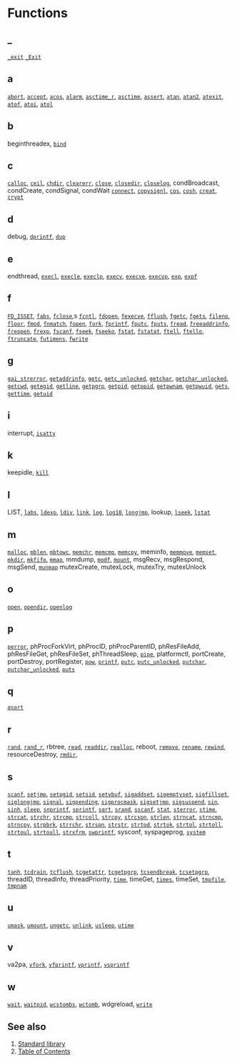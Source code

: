 # Functions

## _

[`_exit`](./_/_Exit.part-impl.md) <!-- #updated# -->
[`_Exit`](./_/_Exit.part-impl.md) <!-- #updated# -->

## a

[`abort`](./a/abort.part-impl.md),
[`accept`](./a/accept.part-impl.md),
[`acos`](./a/acos.impl.md),
[`alarm`](./a/alarm.impl.md),
[`asctime_r`](./a/asctime_r.impl.md),
[`asctime`](./a/asctime.impl.md),
[`assert`](./a/assert.impl.md),
[`atan`](./a/atan.part-impl.md),
[`atan2`](./a/atan2.part-impl.md),
[`atexit`](./a/atexit.part-impl.md),
[`atof`](./a/atof.part-impl.md),
[`atoi`](./a/atoi.part-impl.md),
[`atol`](./a/atol.part-impl.md)

## b

beginthreadex,
[`bind`](./b/bind.part-impl.md) <!-- #updated# -->

## c

[`calloc`](./c/calloc.part-impl.md),
[`ceil`](./c/ceil.part-impl.md),
[`chdir`](./c/chdir.part-impl.md),
[`clearerr`](./c/clearerr.md),
[`close`](./c/close.part-impl.md),
[`closedir`](./c/closedir.md),
[`closelog`](./c/closelog.md),
condBroadcast,
condCreate,
condSignal,
condWait
[`connect`](./c/connect.part-impl.md),
[`copysignl`](./c/copysignl.md),
[`cos`](./c/cos.md),
[`cosh`](./c/cosh.part-impl.md),
[`creat`](./c/creat.part-impl.md),
[`crypt`](./c/crypt.part-impl.md)

## d

debug,
[`dprintf`](./d/dprintf.part-impl.md),
[`dup`](./d/dup.part-impl.md)

## e

endthread,
[`execl`](./e/execl.part-impl.md),
[`execle`](./e/execle.part-impl.md),
[`execlp`](./e/execlp.part-impl.md),
[`execv`](./e/execv.part-impl.md),
[`execve`](./e/execve.part-impl.md),
[`execvp`](./e/execvp.part-impl.md),
[`exp`](./e/exp.part-impl.md),
[`expf`](./e/expf.part-impl.md)

## f

[`FD_ISSET`](./f/FD_ISSET.md),
[`fabs`](./f/fabs.md),
[`fclose`](./f/fclose.part-impl.md),s
[`fcntl`](./f/fcntl.part-impl.md),
[`fdopen`](./f/fdopen.part-impl.md),
[`fexecve`](./f/fexecve.part-impl.md),
[`fflush`](./f/fflush.part-impl.md),
[`fgetc`](./f/fgetc.part-impl.md),
[`fgets`](./f/fgets.part-impl.md),
[`fileno`](./f/fileno.part-impl.md),
[`floor`](./f/floor.part-impl.md),
[`fmod`](./f/fmod.md),
[`fnmatch`](./f/fnmatch.part-impl.md),
[`fopen`](./f/fopen.md),
[`fork`](./f/fork.part-impl.md),
[`fprintf`](./f/fprintf.part-impl.md),
[`fputc`](./f/fputc.part-impl.md),
[`fputs`](./f/fputs.part-impl.md),
[`fread`](./f/fread.part-impl.md),
[`freeaddrinfo`](./f/freeaddrinfo.part-impl.md),
[`freopen`](./f/freopen.md),
[`frexp`](./f/frexp.part-impl.md),
[`fscanf`](./f/fscanf.part-impl.md),
[`fseek`](./f/fseek.part-impl.md),
[`fseeko`](./f/fseeko.part-impl.md),
[`fstat`](./f/fstat.part-impl.md),
[`fstatat`](./f/fstatat.part-impl.md),
[`ftell`](./f/ftell.part-impl.md),
[`ftello`](./f/ftello.part-impl.md),
[`ftruncate`](./f/ftruncate.part-impl.md),
[`futimens`](./u/utime.part-impl.md), <!-- #updated# -->
[`fwrite`](./f/fwrite.part-impl.md)

## g

[`gai_strerror`](./g/gai_strerror.part-impl.md),
[`getaddrinfo`](./g/getaddrinfo.part-impl.md),
[`getc`](./g/getc.part-impl.md),
[`getc_unlocked`](./g/getc_unlocked.part-impl.md),
[`getchar`](./g/getchar.md),
[`getchar_unlocked`](./g/getchar_unlocked.part-impl.md),
[`getcwd`](./g/getcwd.part-impl.md),
[`getegid`](./g/getegid.md),
[`getline`](./g/getline.part-impl.md),
[`getpgrp`](./g/getpgrp.md),
[`getpid`](./g/getpid.md),
[`getppid`](./g/getppid.md),
[`getpwnam`](./g/getpwnam.md),
[`getpwuid`](./g/getpwuid.md),
[`gets`](./g/gets.md),
[`gettime`](./g/gettime.md),
[`getuid`](./g/getuid.md)

## i

interrupt,
[`isatty`](./i/isatty.md)

## k

keepidle,
[`kill`](./k/kill.md)

## l

LIST,
[`labs`](./l/labs.md),
[`ldexp`](./l/ldexp.md),
[`ldiv`](./l/ldiv.md),
[`link`](./l/link.md),
[`log`](./l/log.md),
[`log10`](./l/log10.md),
[`longjmp`](./l/longjmp.md),
lookup,
[`lseek`](./l/lseek.md),
[`lstat`](./l/lstat.part-impl.md)

## m

[`malloc`](./m/malloc.md),
[`mblen`](./m/mblen.md),
[`mbtowc`](./m/mbtowc.md),
[`memchr`](./m/memchr.md),
[`memcmp`](./m/memcmp.md),
[`memcpy`](./m/memcpy.md),
meminfo,
[`memmove`](./m/memmove.md),
[`memset`](./m/memset.md),
[`mkdir`](./m/mkdir.md),
[`mkfifo`](./m/mkfifo.md),
[`mmap`](./m/mmap.md),
mmdump,
[`modf`](./m/modf.md),
[`mount`](./m/mount.md),
msgRecv,
msgRespond,
msgSend,
[`munmap`](./m/munmap.md)
mutexCreate,
mutexLock,
mutexTry,
mutexUnlock

## o

[`open`](./o/open.md),
[`opendir`](./o/opendir.part-impl.md),
[`openlog`](./o/openlog.md)

## p

[`perror`](./p/perror.md),
phProcForkVirt,
phProcID,
phProcParentID,
phResFileAdd,
phResFileGet,
phResFileSet,
phThreadSleep,
[`pipe`](./p/pipe.md),
platformctl,
portCreate,
portDestroy,
portRegister,
[`pow`](./p/pow.md),
[`printf`](./p/printf.part-impl.md),
[`putc`](./p/putc.md),
[`putc_unlocked`](./p/putc_unlocked.part-impl.md),
[`putchar`](./p/putchar.md),
[`putchar_unlocked`](./p/putchar_unlocked.part-impl.md),
[`puts`](./p/puts.md)

## q

[`qsort`](./q/qsort.md)

## r

[`rand`](./r/rand.md),
[`rand_r`](./r/rand_r.md),
rbtree,
[`read`](./r/read.md),
[`readdir`](./r/readdir.md),
[`realloc`](./r/realloc.md),
reboot,
[`remove`](./r/remove.md),
[`rename`](./r/rename.md),
[`rewind`](./r/rewind.md),
resourceDestroy,
[`rmdir`](./r/rmdir.md),

## s

[`scanf`](./s/scanf.part-impl.md),
[`setjmp`](./s/setjmp.md),
[`setpgid`](./s/setpgid.md),
[`setsid`](./s/setsid.md),
[`setvbuf`](./s/setvbuf.md),
[`sigaddset`](./s/sigaddset.md),
[`sigemptyset`](./s/sigemptyset.md),
[`sigfillset`](./s/sigfillset.md),
[`siglongjmp`](./s/siglongjmp.md),
[`signal`](./s/signal.md),
[`sigpending`](./s/sigpending.md),
[`sigprocmask`](./s/sigprocmask.md),
[`sigsetjmp`](./s/sigsetjmp.md),
[`sigsuspend`](./s/sigsuspend.md),
[`sin`](./s/sin.md),
[`sinh`](./s/sinh.md),
[`sleep`](./s/sleep.md),
[`snprintf`](./s/snprintf.part-impl.md),
[`sprintf`](./s/sprintf.part-impl.md),
[`sqrt`](./s/sqrt.md),
[`srand`](./s/srand.md),
[`sscanf`](./s/sscanf.part-impl.md),
[`stat`](./s/stat.part-impl.md),
[`sterror`](./s/sterror.md),
[`stime`](./s/stime.md),
[`strcat`](./s/strcat.md),
[`strchr`](./s/strchr.md),
[`strcmp`](./s/strcmp.md),
[`strcoll`](./s/strcoll.md),
[`strcpy`](./s/strcpy.md),
[`strcspn`](./s/strcspn.md),
[`strlen`](./s/strlen.md),
[`strncat`](./s/strncat.md),
[`strncmp`](./s/strncmp.md),
[`strncpy`](./s/strncpy.md),
[`strpbrk`](./s/strpbrk.md),
[`strrchr`](./s/strrchr.md),
[`strspn`](./s/strspn.md),
[`strstr`](./s/strstr.md),
[`strtod`](./s/strtod.md),
[`strtok`](./s/strtok.md),
[`strtol`](./s/strtol.md),
[`strtoll`](./s/strtoll.md),
[`strtoul`](./s/strtoul.md),
[`strtoull`](./s/strtoull.md),
[`strxfrm`](./s/strxfrm.md),
[`swprintf`](./s/swprintf.md),
sysconf,
syspageprog,
[`system`](./s/system.md)

## t

[`tanh`](./t/tanh.md),
[`tcdrain`](./t/tcdrain.md),
[`tcflush`](./t/tcflush.md),
[`tcgetattr`](./t/tcgetattr.md),
[`tcgetpgrp`](./t/tcgetpgrp.md),
[`tcsendbreak`](./t/tcsendbreak.md),
[`tcsetpgrp`](./t/tcsetpgrp.md),
threadID,
threadInfo,
threadPriority,
[`time`](./t/time.md),
timeGet,
[`times`](./t/times.md),
timeSet,
[`tmpfile`](./t/tmpfile.md),
[`tmpnam`](./t/tmpnam.md)

## u

[`umask`](./u/umask.part-impl.md), <!-- #updated# -->
[`umount`](./u/umount.phrtos.md), <!-- #updated# -->
[`ungetc`](./u/ungetc.part-impl.md), <!-- #updated# -->
[`unlink`](./u/unlink.part-impl.md), <!-- #updated# -->
[`usleep`](./u/usleep.part-impl.md), <!-- #updated# -->
[`utime`](./u/utime.part-impl.md) <!-- #updated# -->

## v

va2pa,
[`vfork`](./v/vfork.part-impl.md), <!-- #updated# -->
[`vfprintf`](./v/vprintf.part-impl.md), <!-- #updated# -->
[`vprintf`](./v/vprintf.part-impl.md), <!-- #updated# -->
[`vsprintf`](./v/vprintf.part-impl.md) <!-- #updated# -->

## w

[`wait`](./w/waitpid.part-impl.md), <!-- #updated# -->
[`waitpid`](./w/waitpid.part-impl.md), <!-- #updated# -->
[`wcstombs`](./w/wcstombs.non-impl.md), <!-- #updated# -->
[`wctomb`](./w/wctomb.non-impl.md), <!-- #updated# -->
wdgreload,
[`write`](./w/write.part-impl.md) <!-- #updated# -->

## See also

1. [Standard library](../README.md)
2. [Table of Contents](../../README.md)